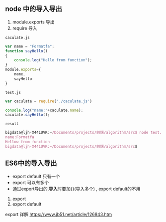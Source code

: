## node 中的导入导出
1. module.exports
导出
2. require 
导入

`caculate.js`
```js
var name = "Formatfa";
function sayHello()
{
    console.log("Hello from function");
}
module.exports={
    name,
    sayHello
}

```
`test.js`
```js
var caculate = require('./caculate.js')

console.log("name:"+caculate.name);
caculate.sayHello();

```
`result`
```js
bigdata@ljh-X441UVK:~/Documents/projects/前端/algorithm/src$ node test.js
name:Formatfa
Hellow from function
bigdata@ljh-X441UVK:~/Documents/projects/前端/algorithm/src$ 
```


## ES6中的导入导出
- export default 只有一个
- export 可以有多个
- 通过export导出的,**导入**时要加{}(导入多个)  , export default的不用
1. export
2. export default

export 详解
https://www.jb51.net/article/126843.htm